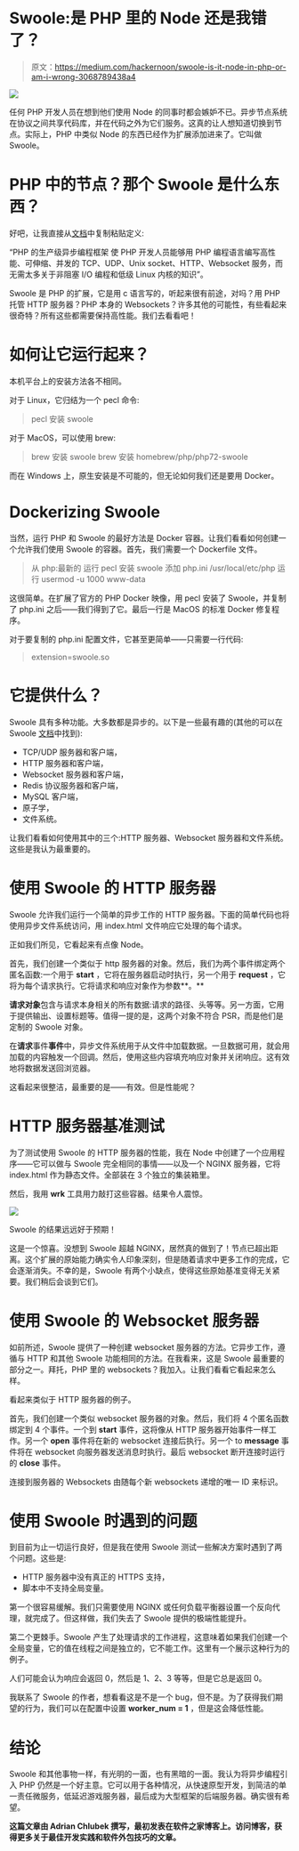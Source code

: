 # Swoole:是 PHP 里的 Node 还是我错了？

> 原文：<https://medium.com/hackernoon/swoole-is-it-node-in-php-or-am-i-wrong-3068789438a4>

![](img/0c95cb59c09229ea318ec511b99f920e.png)

任何 PHP 开发人员在想到他们使用 Node 的同事时都会嫉妒不已。异步节点系统在协议之间共享代码库，并在代码之外为它们服务。这真的让人想知道切换到节点。实际上，PHP 中类似 Node 的东西已经作为扩展添加进来了。它叫做 Swoole。

# PHP 中的节点？那个 Swoole 是什么东西？

好吧，让我直接从[文档](https://www.swoole.co.uk/)中复制粘贴定义:

“PHP 的生产级异步编程框架
使 PHP 开发人员能够用 PHP 编程语言编写高性能、可伸缩、并发的 TCP、UDP、Unix socket、HTTP、Websocket 服务，而无需太多关于非阻塞 I/O 编程和低级 Linux 内核的知识”。

Swoole 是 PHP 的扩展，它是用 c 语言写的，听起来很有前途，对吗？用 PHP 托管 HTTP 服务器？PHP 本身的 Websockets？许多其他的可能性，有些看起来很奇特？所有这些都需要保持高性能。我们去看看吧！

# 如何让它运行起来？

本机平台上的安装方法各不相同。

对于 Linux，它归结为一个 pecl 命令:

> pecl 安装 swoole

对于 MacOS，可以使用 brew:

> brew 安装 swoole
> brew 安装 homebrew/php/php72-swoole

而在 Windows 上，原生安装是不可能的，但无论如何我们还是要用 Docker。

# Dockerizing Swoole

当然，运行 PHP 和 Swoole 的最好方法是 Docker 容器。让我们看看如何创建一个允许我们使用 Swoole 的容器。首先，我们需要一个 Dockerfile 文件。

> 从 php:最新的
> 运行 pecl 安装 swoole
> 添加 php.ini /usr/local/etc/php
> 运行 usermod -u 1000 www-data

这很简单。在扩展了官方的 PHP Docker 映像，用 pecl 安装了 Swoole，并复制了 php.ini 之后——我们得到了它。最后一行是 MacOS 的标准 Docker 修复程序。

对于要复制的 php.ini 配置文件，它甚至更简单——只需要一行代码:

> extension=swoole.so

# 它提供什么？

Swoole 具有多种功能。大多数都是异步的。以下是一些最有趣的(其他的可以在 Swoole [文档](https://www.swoole.co.uk/)中找到):

*   TCP/UDP 服务器和客户端，
*   HTTP 服务器和客户端，
*   Websocket 服务器和客户端，
*   Redis 协议服务器和客户端，
*   MySQL 客户端，
*   原子学，
*   文件系统。

让我们看看如何使用其中的三个:HTTP 服务器、Websocket 服务器和文件系统。这些是我认为最重要的。

# 使用 Swoole 的 HTTP 服务器

Swoole 允许我们运行一个简单的异步工作的 HTTP 服务器。下面的简单代码也将使用异步文件系统访问，用 index.html 文件响应它处理的每个请求。

正如我们所见，它看起来有点像 Node。

首先，我们创建一个类似于 http 服务器的对象。然后，我们为两个事件绑定两个匿名函数:一个用于 **start** ，它将在服务器启动时执行，另一个用于 **request** ，它将为每个请求执行。它将请求和响应对象作为参数**。**

**请求对象**包含与请求本身相关的所有数据:请求的路径、头等等。另一方面，它用于提供输出、设置标题等。值得一提的是，这两个对象不符合 PSR，而是他们是定制的 Swoole 对象。

在**请求**事件**事件**中，异步文件系统用于从文件中加载数据。一旦数据可用，就会用加载的内容触发一个回调。然后，使用这些内容填充响应对象并关闭响应。这有效地将数据发送回浏览器。

这看起来很整洁，最重要的是——有效。但是性能呢？

# HTTP 服务器基准测试

为了测试使用 Swoole 的 HTTP 服务器的性能，我在 Node 中创建了一个应用程序——它可以做与 Swoole 完全相同的事情——以及一个 NGINX 服务器，它将 index.html 作为静态文件。全部装在 3 个独立的集装箱里。

然后，我用 **wrk** 工具用力敲打这些容器。结果令人震惊。

![](img/5f8a4ad082dd03470b0fdab688943a70.png)

Swoole 的结果远远好于预期！

这是一个惊喜。没想到 Swoole 超越 NGINX，居然真的做到了！节点已超出距离。这个扩展的原始能力确实令人印象深刻，但是随着请求中更多工作的完成，它会逐渐消失。不幸的是，Swoole 有两个小缺点，使得这些原始基准变得无关紧要。我们稍后会谈到它们。

# 使用 Swoole 的 Websocket 服务器

如前所述，Swoole 提供了一种创建 websocket 服务器的方法。它异步工作，遵循与 HTTP 和其他 Swoole 功能相同的方法。在我看来，这是 Swoole 最重要的部分之一。拜托，PHP 里的 websockets？我加入。让我们看看它看起来怎么样。

看起来类似于 HTTP 服务器的例子。

首先，我们创建一个类似 websocket 服务器的对象。然后，我们将 4 个匿名函数绑定到 4 个事件。一个到 **start** 事件，这将像从 HTTP 服务器开始事件一样工作。另一个 **open** 事件将在新的 websocket 连接后执行。另一个 to **message** 事件将在 websocket 向服务器发送消息时执行。最后 websocket 断开连接时运行的 **close** 事件。

连接到服务器的 Websockets 由随每个新 websockets 递增的唯一 ID 来标识。

# 使用 Swoole 时遇到的问题

到目前为止一切运行良好，但是我在使用 Swoole 测试一些解决方案时遇到了两个问题。这些是:

*   HTTP 服务器中没有真正的 HTTPS 支持，
*   脚本中不支持全局变量。

第一个很容易缓解。我们只需要使用 NGINX 或任何负载平衡器设置一个反向代理，就完成了。但这样做，我们失去了 Swoole 提供的极端性能提升。

第二个更棘手。Swoole 产生了处理请求的工作进程，这意味着如果我们创建一个全局变量，它的值在线程之间是独立的，它不能工作。这里有一个展示这种行为的例子。

人们可能会认为响应会返回 0，然后是 1、2、3 等等，但是它总是返回 0。

我联系了 Swoole 的作者，想看看这是不是一个 bug，但不是。为了获得我们期望的行为，我们可以在配置中设置 **worker_num = 1** ，但是这会降低性能。

# 结论

Swoole 和其他事物一样，有光明的一面，也有黑暗的一面。我认为将异步编程引入 PHP 仍然是一个好主意。它可以用于各种情况，从快速原型开发，到简洁的单一责任微服务，低延迟游戏服务器，最后成为大型框架的后端服务器。确实很有希望。

**这篇文章由 Adrian Chlubek 撰写，最初发表在软件之家博客**[](http://www.tsh.io/blog)****上。访问博客，获得更多关于最佳开发实践和软件外包技巧的文章。****